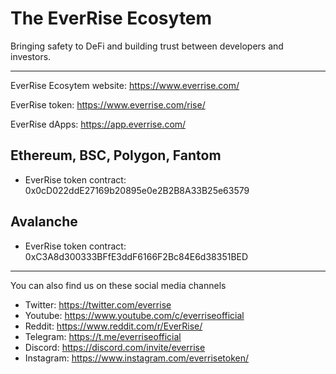 # The EverRise Ecosytem 

Bringing safety to DeFi and building trust between developers and investors.

---

EverRise Ecosytem website: https://www.everrise.com/

EverRise token: https://www.everrise.com/rise/

EverRise dApps: https://app.everrise.com/

## Ethereum, BSC, Polygon, Fantom
* EverRise token contract: 0x0cD022ddE27169b20895e0e2B2B8A33B25e63579

## Avalanche
* EverRise token contract: 0xC3A8d300333BFfE3ddF6166F2Bc84E6d38351BED
---

You can also find us on these social media channels

* Twitter: https://twitter.com/everrise
* Youtube: https://www.youtube.com/c/everriseofficial
* Reddit: https://www.reddit.com/r/EverRise/
* Telegram: https://t.me/everriseofficial
* Discord: https://discord.com/invite/everrise
* Instagram: https://www.instagram.com/everrisetoken/
